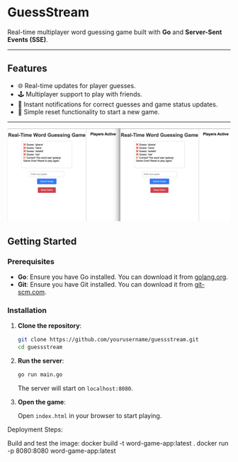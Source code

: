 # **GuessStream**

Real-time multiplayer word guessing game built with **Go** and **Server-Sent Events (SSE)**.

---

## **Features**

- 🌐 Real-time updates for player guesses.
- 🕹️ Multiplayer support to play with friends.
- 🎉 Instant notifications for correct guesses and game status updates.
- 🔄 Simple reset functionality to start a new game.

---

![Progress](./progress/Progress2.png)

## **Getting Started**

### Prerequisites

- **Go**: Ensure you have Go installed. You can download it from [golang.org](https://golang.org/dl/).
- **Git**: Ensure you have Git installed. You can download it from [git-scm.com](https://git-scm.com/).

### Installation

1. **Clone the repository**:

   ```sh
   git clone https://github.com/yourusername/guessstream.git
   cd guessstream
   ```

2. **Run the server**:

   ```sh
   go run main.go
   ```

   The server will start on `localhost:8080`.

3. **Open the game**:

   Open `index.html` in your browser to start playing.


Deployment Steps:

Build and test the image:
   docker build -t word-game-app:latest .
   docker run -p 8080:8080 word-game-app:latest
